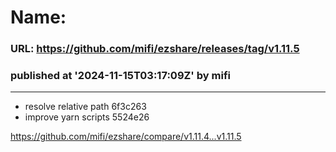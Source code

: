 # Name:  
### URL: https://github.com/mifi/ezshare/releases/tag/v1.11.5
### published at '2024-11-15T03:17:09Z' by mifi
---
- resolve relative path  6f3c263
- improve yarn scripts  5524e26

https://github.com/mifi/ezshare/compare/v1.11.4...v1.11.5
